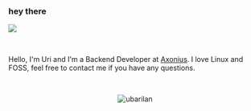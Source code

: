 ### hey there

![](https://komarev.com/ghpvc/?username=ubarilan&label=Profile%20views&color=0e75b6&style=flat)

<br />

Hello, I'm Uri and I'm a Backend Developer at [Axonius](https://axonius.com/).
I love Linux and FOSS, feel free to contact me if you have any questions.

<br>

<p align="center"> <img src="https://github-readme-stats.vercel.app/api?username=ubarilan&show_icons=true&theme=gotham" alt="ubarilan" />
